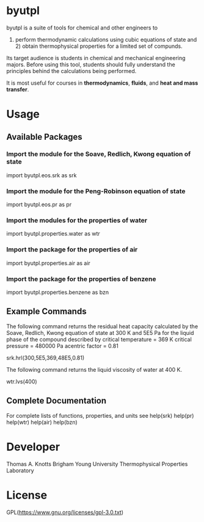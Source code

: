 # byutpl

byutpl is a suite of tools for chemical and other engineers to
1) perform thermodynamic calculations using cubic equations of
state and 2) obtain thermophysical properties for a limited set
of compunds.

Its target audience is students in chemical and mechanical engineering
majors. Before using this tool, students should fully understand the 
principles behind the calculations being performed.

It is most useful for courses in **thermodynamics**, **fluids**, and
**heat and mass transfer**.

# Usage
## Available Packages
### Import the module for the Soave, Redlich, Kwong equation of state
import byutpl.eos.srk as srk
### Import the module for the Peng-Robinson equation of state
import byutpl.eos.pr as pr
### Import the modules for the properties of water
import byutpl.properties.water as wtr
### Import the package for the properties of air
import byutpl.properties.air as air
### Import the package for the properties of benzene
import byutpl.properties.benzene as bzn

## Example Commands
The following command returns the residual heat capacity calculated by 
the Soave, Redlich, Kwong equation of state at 300 K
and 5E5 Pa for the liquid phase of the compound described by 
critical temperature = 369 K
critical pressure = 480000 Pa
acentric factor = 0.81

srk.hrl(300,5E5,369,48E5,0.81)

The following command returns the liquid viscosity of water at 400 K.

wtr.lvs(400)

## Complete Documentation
For complete lists of functions, properties, and units see
help(srk)
help(pr)
help(wtr)
help(air)
help(bzn)

# Developer
Thomas A. Knotts
Brigham Young University Thermophysical Properties Laboratory

# License
GPL(https://www.gnu.org/licenses/gpl-3.0.txt)
 
